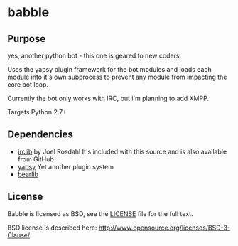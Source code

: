babble
======

Purpose
-------
yes, another python bot - this one is geared to new coders

Uses the yapsy plugin framework for the bot modules and loads each module
into it's own subprocess to prevent any module from impacting the core bot
loop.

Currently the bot only works with IRC, but i'm planning to add XMPP.

Targets Python 2.7+

Dependencies
------------

- [irclib](https://github.com/python-irclib/python-irclib) by Joel Rosdahl
  It's included with this source and is also available from GitHub
- [yapsy](http://packages.python.org/Yapsy)
  Yet another plugin system
- [bearlib](https://github.com/bearlib)

License
-------
Babble is licensed as BSD, see the [LICENSE](http://github.com/bear/babble/LICENSE) file for the full text.

BSD license is described here: http://www.opensource.org/licenses/BSD-3-Clause/
